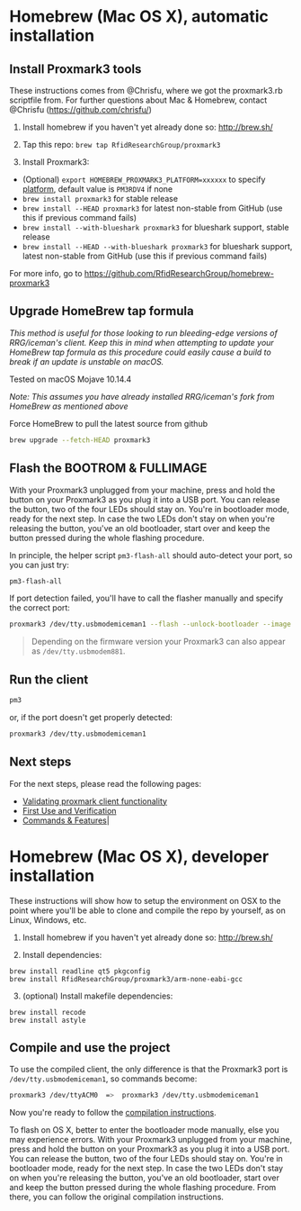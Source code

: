 # Homebrew (Mac OS X), automatic installation

## Install Proxmark3 tools

These instructions comes from @Chrisfu, where we got the proxmark3.rb scriptfile from.
For further questions about Mac & Homebrew,  contact @Chrisfu  (https://github.com/chrisfu/)

1. Install homebrew if you haven't yet already done so: http://brew.sh/

2. Tap this repo: `brew tap RfidResearchGroup/proxmark3`

3. Install Proxmark3:
  - (Optional) `export HOMEBREW_PROXMARK3_PLATFORM=xxxxxx` to specify [platform](https://github.com/RfidResearchGroup/proxmark3/blob/master/doc/md/Use_of_Proxmark/4_Advanced-compilation-parameters.md#platform), default value is `PM3RDV4` if none
  - `brew install proxmark3` for stable release 
  - `brew install --HEAD proxmark3` for latest non-stable from GitHub (use this if previous command fails)
  - `brew install --with-blueshark proxmark3` for blueshark support, stable release
  - `brew install --HEAD --with-blueshark proxmark3` for blueshark support, latest non-stable from GitHub (use this if previous command fails)

For more info, go to https://github.com/RfidResearchGroup/homebrew-proxmark3

## Upgrade HomeBrew tap formula

*This method is useful for those looking to run bleeding-edge versions of RRG/iceman's client. Keep this in mind when attempting to update your HomeBrew tap formula as this procedure could easily cause a build to break if an update is unstable on macOS.* 

Tested on macOS Mojave 10.14.4

*Note: This assumes you have already installed RRG/iceman's fork from HomeBrew as mentioned above*

Force HomeBrew to pull the latest source from github

```sh
brew upgrade --fetch-HEAD proxmark3
```

## Flash the BOOTROM & FULLIMAGE

With your Proxmark3 unplugged from your machine, press and hold the button on your Proxmark3 as you plug it into a USB port. You can release the button, two of the four LEDs should stay on. You're in bootloader mode, ready for the next step. In case the two LEDs don't stay on when you're releasing the button, you've an old bootloader, start over and keep the button pressed during the whole flashing procedure.

In principle, the helper script `pm3-flash-all` should auto-detect your port, so you can just try:

```sh
pm3-flash-all
```

If port detection failed, you'll have to call the flasher manually and specify the correct port:

```sh
proxmark3 /dev/tty.usbmodemiceman1 --flash --unlock-bootloader --image /usr/local/share/proxmark3/firmware/bootrom.elf --image /usr/local/share/proxmark3/firmware/fullimage.elf
```

> Depending on the firmware version your Proxmark3 can also appear as `/dev/tty.usbmodem881`.


## Run the client

```sh
pm3
```

or, if the port doesn't get properly detected:

```sh
proxmark3 /dev/tty.usbmodemiceman1
```

## Next steps

For the next steps, please read the following pages:

* [Validating proxmark client functionality](/doc/md/Use_of_Proxmark/1_Validation.md)
* [First Use and Verification](/doc/md/Use_of_Proxmark/2_Configuration-and-Verification.md)
* [Commands & Features](/doc/md/Use_of_Proxmark/3_Commands-and-Features.md)|
 



# Homebrew (Mac OS X), developer installation

These instructions will show how to setup the environment on OSX to the point where you'll be able to clone and compile the repo by yourself, as on Linux, Windows, etc.

1. Install homebrew if you haven't yet already done so: http://brew.sh/

2. Install dependencies:

```
brew install readline qt5 pkgconfig
brew install RfidResearchGroup/proxmark3/arm-none-eabi-gcc
```
3. (optional) Install makefile dependencies:
```
brew install recode
brew install astyle
```


## Compile and use the project

To use the compiled client, the only difference is that the Proxmark3 port is `/dev/tty.usbmodemiceman1`, so commands become:

```sh
proxmark3 /dev/ttyACM0  =>  proxmark3 /dev/tty.usbmodemiceman1
```

Now you're ready to follow the [compilation instructions](/doc/md/Use_of_Proxmark/0_Compilation-Instructions.md).

To flash on OS X, better to enter the bootloader mode manually, else you may experience errors.
With your Proxmark3 unplugged from your machine, press and hold the button on your Proxmark3 as you plug it into a USB port. You can release the button, two of the four LEDs should stay on. You're in bootloader mode, ready for the next step. In case the two LEDs don't stay on when you're releasing the button, you've an old bootloader, start over and keep the button pressed during the whole flashing procedure.
From there, you can follow the original compilation instructions.
